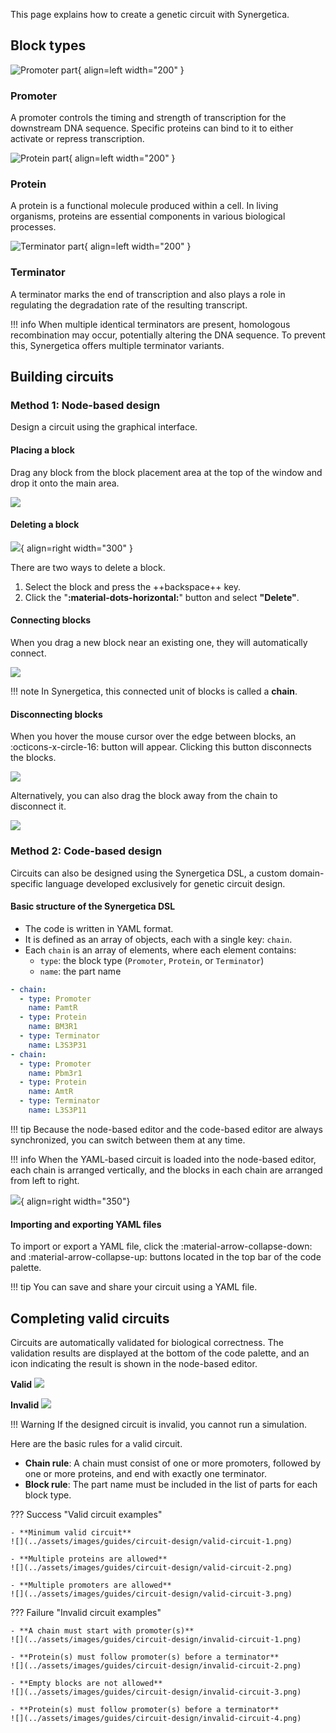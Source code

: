 This page explains how to create a genetic circuit with Synergetica.

## Block types

![Promoter part](../assets/images/guides/circuit-design/promoter.png){ align=left width="200" }

### Promoter
A promoter controls the timing and strength of transcription for the downstream DNA sequence. Specific proteins can bind to it to either activate or repress transcription.

<div style="clear: both;"></div>

![Protein part](../assets/images/guides/circuit-design/protein.png){ align=left width="200" }

### Protein

A protein is a functional molecule produced within a cell. In living organisms, proteins are essential components in various biological processes.

<div style="clear: both;"></div>

![Terminator part](../assets/images/guides/circuit-design/terminator.png){ align=left width="200" }

### Terminator

A terminator marks the end of transcription and also plays a role in regulating the degradation rate of the resulting transcript.

<div style="clear: both;"></div>

!!! info
	When multiple identical terminators are present, homologous recombination may occur, potentially altering the DNA sequence. To prevent this, Synergetica offers multiple terminator variants.

## Building circuits

### Method 1: Node-based design

Design a circuit using the graphical interface.

#### Placing a block

Drag any block from the block placement area at the top of the window and drop it onto the main area.

![](../assets/images/guides/circuit-design/dnd-promoter.png)

#### Deleting a block

![](../assets/images/guides/circuit-design/delete-block.png){ align=right width="300" }

There are two ways to delete a block.

1. Select the block and press the ++backspace++ key.
2. Click the "**:material-dots-horizontal:**" button and select **"Delete"**.

<div style="clear: both"></div>

#### Connecting blocks

When you drag a new block near an existing one, they will automatically connect.

![](../assets/images/guides/circuit-design/connect-protein.png)

!!! note
	In Synergetica, this connected unit of blocks is called a **chain**.

#### Disconnecting blocks

When you hover the mouse cursor over the edge between blocks, an :octicons-x-circle-16: button will appear. Clicking this button disconnects the blocks.

![](../assets/images/guides/circuit-design/disconnect-button.png)

Alternatively, you can also drag the block away from the chain to disconnect it.

![](../assets/images/guides/circuit-design/disconnect-drag.png)

### Method 2: Code-based design

Circuits can also be designed using the Synergetica DSL, a custom domain-specific language developed exclusively for genetic circuit design.

#### Basic structure of the Synergetica DSL

- The code is written in YAML format.
- It is defined as an array of objects, each with a single key: `chain`.
- Each `chain` is an array of elements, where each element contains:
	- `type`: the block type (`Promoter`, `Protein`, or `Terminator`)
	- `name`: the part name

``` yaml title="Example YAML"
- chain:
  - type: Promoter
    name: PamtR
  - type: Protein
    name: BM3R1
  - type: Terminator
    name: L3S3P31
- chain:
  - type: Promoter
    name: Pbm3r1
  - type: Protein
    name: AmtR
  - type: Terminator
    name: L3S3P11
```

!!! tip
	Because the node-based editor and the code-based editor are always synchronized, you can switch between them at any time.

!!! info
	When the YAML-based circuit is loaded into the node-based editor, each chain is arranged vertically, and the blocks in each chain are arranged from left to right.

![](../assets/images/guides/circuit-design/import-export-circuit.png){ align=right width="350"}

#### Importing and exporting YAML files

To import or export a YAML file, click the :material-arrow-collapse-down: and :material-arrow-collapse-up: buttons located in the top bar of the code palette.

<div style="clear: both"></div>

!!! tip
	You can save and share your circuit using a YAML file.

## Completing valid circuits

Circuits are automatically validated for biological correctness. The validation results are displayed at the bottom of the code palette, and an icon indicating the result is shown in the node-based editor.

**Valid**
![](../assets/images/guides/circuit-design/with-validation-error.png)

**Invalid**
![](../assets/images/guides/circuit-design/without-validation-error.png)

!!! Warning
	If the designed circuit is invalid, you cannot run a simulation.

Here are the basic rules for a valid circuit.

- **Chain rule**: A chain must consist of one or more promoters, followed by one or more proteins, and end with exactly one terminator.
- **Block rule**: The part name must be included in the list of parts for each block type.

??? Success "Valid circuit examples"

	- **Minimum valid circuit**
	![](../assets/images/guides/circuit-design/valid-circuit-1.png)

	- **Multiple proteins are allowed**
	![](../assets/images/guides/circuit-design/valid-circuit-2.png)

	- **Multiple promoters are allowed**
	![](../assets/images/guides/circuit-design/valid-circuit-3.png)

??? Failure "Invalid circuit examples"

	- **A chain must start with promoter(s)**
	![](../assets/images/guides/circuit-design/invalid-circuit-1.png)

	- **Protein(s) must follow promoter(s) before a terminator**
	![](../assets/images/guides/circuit-design/invalid-circuit-2.png)

	- **Empty blocks are not allowed**
	![](../assets/images/guides/circuit-design/invalid-circuit-3.png)

	- **Protein(s) must follow promoter(s) before a terminator**
	![](../assets/images/guides/circuit-design/invalid-circuit-4.png)
